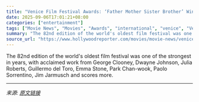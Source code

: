 ```yaml
---
title: "Venice Film Festival Awards: ‘Father Mother Sister Brother’ Wins Golden Lion"
date: 2025-09-06T17:01:21+08:00
categories: ["entertainment"]
tags: ["Movie News", "Movies", "Awards", "international", "venice", "Venice 2025", "Venice Film Festival", "Venice Film Festival 2025"]
summary: "The 82nd edition of the world's oldest film festival was one of the strongest in years, with acclaimed work from George Clooney, Dwayne Johnson, Julia Roberts, Guillermo del Toro, Emma Stone, Park Cha"
source_url: "https://www.hollywoodreporter.com/movies/movie-news/venice-film-festival-2025-golden-lion-award-winners-1236363133/"
---
```


The 82nd edition of the world's oldest film festival was one of the strongest in years, with acclaimed work from George Clooney, Dwayne Johnson, Julia Roberts, Guillermo del Toro, Emma Stone, Park Chan-wook, Paolo Sorrentino, Jim Jarmusch and scores more.

---

*来源: [原文链接](https://www.hollywoodreporter.com/movies/movie-news/venice-film-festival-2025-golden-lion-award-winners-1236363133/)*
